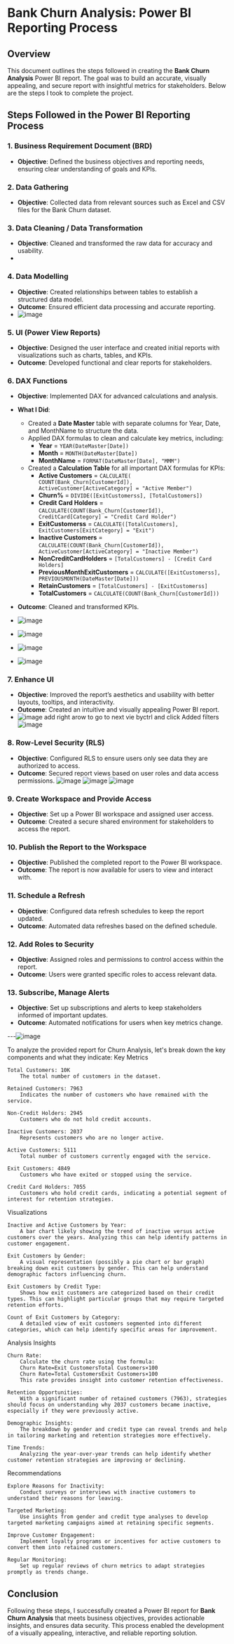 # Bank Churn Analysis: Power BI Reporting Process

## Overview
This document outlines the steps followed in creating the **Bank Churn Analysis** Power BI report. The goal was to build an accurate, visually appealing, and secure report with insightful metrics for stakeholders. Below are the steps I took to complete the project.

## Steps Followed in the Power BI Reporting Process

### 1. **Business Requirement Document (BRD)**
   - **Objective**: Defined the business objectives and reporting needs, ensuring clear understanding of goals and KPIs.

### 2. **Data Gathering**
   - **Objective**: Collected data from relevant sources such as Excel and CSV files for the Bank Churn dataset.

### 3. **Data Cleaning / Data Transformation**
   - **Objective**: Cleaned and transformed the raw data for accuracy and usability.
   - 
### 4. **Data Modelling**
   - **Objective**: Created relationships between tables to establish a structured data model.
   - **Outcome**: Ensured efficient data processing and accurate reporting.
   - ![image](https://github.com/user-attachments/assets/479327a9-5f10-42b6-944a-6aa741526294)

### 5. **UI (Power View Reports)**
   - **Objective**: Designed the user interface and created initial reports with visualizations such as charts, tables, and KPIs.
   - **Outcome**: Developed functional and clear reports for stakeholders.

### 6. **DAX Functions**
   - **Objective**: Implemented DAX for advanced calculations and analysis.
   - **What I Did**:
     - Created a **Date Master** table with separate columns for Year, Date, and MonthName to structure the data.
     - Applied DAX formulas to clean and calculate key metrics, including:
       - **Year** = `YEAR(DateMaster[Date])`
       - **Month** = `MONTH(DateMaster[Date])`
       - **MonthName** = `FORMAT(DateMaster[Date], "MMM")`
     - Created a **Calculation Table** for all important DAX formulas for KPIs:
       - **Active Customers** = `CALCULATE( COUNT(Bank_Churn[CustomerId]), ActiveCustomer[ActiveCategory] = "Active Member")`
       - **Churn%** = `DIVIDE([ExitCustomerss], [TotalCustomers])`
       - **Credit Card Holders** = `CALCULATE(COUNT(Bank_Churn[CustomerId]), CreditCard[Category] = "Credit Card Holder")`
       - **ExitCustomerss** = `CALCULATE([TotalCustomers], ExitCustomers[ExitCategory] = "Exit")`
       - **Inactive Customers** = `CALCULATE(COUNT(Bank_Churn[CustomerId]), ActiveCustomer[ActiveCategory] = "Inactive Member")`
       - **NonCreditCardHolders** = `[TotalCustomers] - [Credit Card Holders]`
       - **PreviousMonthExitCustomers** = `CALCULATE([ExitCustomerss], PREVIOUSMONTH(DateMaster[Date]))`
       - **RetainCustomers** = `[TotalCustomers] - [ExitCustomerss]`
       - **TotalCustomers** = `CALCULATE(COUNT(Bank_Churn[CustomerId]))`

   - **Outcome**: Cleaned and transformed KPIs.
   - ![image](https://github.com/user-attachments/assets/255acef3-336d-4051-8b5d-a7e6d6463d67)
   - ![image](https://github.com/user-attachments/assets/36462c01-659d-42d9-844e-ed9e0f6737ee)
   - ![image](https://github.com/user-attachments/assets/12a32041-8c66-4572-9855-4100ffe774a9)
   - ![image](https://github.com/user-attachments/assets/5aace577-7f76-4c43-aeb4-91c71a12a8c2)

   

### 7. **Enhance UI**
   - **Objective**: Improved the report’s aesthetics and usability with better layouts, tooltips, and interactivity.
   - **Outcome**: Created an intuitive and visually appealing Power BI report.
   - ![image](https://github.com/user-attachments/assets/c0d065f9-1360-4403-9dbd-a215c745980c) add right arow to go to next vie byctrl and click
Added filters
![image](https://github.com/user-attachments/assets/46a8ff30-c353-477a-8bdb-5e7447a782b0)


### 8. **Row-Level Security (RLS)**
   - **Objective**: Configured RLS to ensure users only see data they are authorized to access.
   - **Outcome**: Secured report views based on user roles and data access permissions.
   ![image](https://github.com/user-attachments/assets/d665166f-1ed2-4e96-8a68-d5fdfdfee64e)
![image](https://github.com/user-attachments/assets/af8f26e1-4f26-443a-a292-b992a8db243d)
![image](https://github.com/user-attachments/assets/00c96ef1-ce3d-47b8-85fb-2e268b6f8553)


### 9. **Create Workspace and Provide Access**
   - **Objective**: Set up a Power BI workspace and assigned user access.
   - **Outcome**: Created a secure shared environment for stakeholders to access the report.

### 10. **Publish the Report to the Workspace**
   - **Objective**: Published the completed report to the Power BI workspace.
   - **Outcome**: The report is now available for users to view and interact with.

### 11. **Schedule a Refresh**
   - **Objective**: Configured data refresh schedules to keep the report updated.
   - **Outcome**: Automated data refreshes based on the defined schedule.

### 12. **Add Roles to Security**
   - **Objective**: Assigned roles and permissions to control access within the report.
   - **Outcome**: Users were granted specific roles to access relevant data.

### 13. **Subscribe, Manage Alerts**
   - **Objective**: Set up subscriptions and alerts to keep stakeholders informed of important updates.
   - **Outcome**: Automated notifications for users when key metrics change.

---![image](https://github.com/user-attachments/assets/8e4a04cd-6bad-4126-b9ab-40a459eec5f7)

To analyze the provided report for Churn Analysis, let's break down the key components and what they indicate:
Key Metrics

    Total Customers: 10K
        The total number of customers in the dataset.

    Retained Customers: 7963
        Indicates the number of customers who have remained with the service.

    Non-Credit Holders: 2945
        Customers who do not hold credit accounts.

    Inactive Customers: 2037
        Represents customers who are no longer active.

    Active Customers: 5111
        Total number of customers currently engaged with the service.

    Exit Customers: 4849
        Customers who have exited or stopped using the service.

    Credit Card Holders: 7055
        Customers who hold credit cards, indicating a potential segment of interest for retention strategies.

Visualizations

    Inactive and Active Customers by Year:
        A bar chart likely showing the trend of inactive versus active customers over the years. Analyzing this can help identify patterns in customer engagement.

    Exit Customers by Gender:
        A visual representation (possibly a pie chart or bar graph) breaking down exit customers by gender. This can help understand demographic factors influencing churn.

    Exit Customers by Credit Type:
        Shows how exit customers are categorized based on their credit types. This can highlight particular groups that may require targeted retention efforts.

    Count of Exit Customers by Category:
        A detailed view of exit customers segmented into different categories, which can help identify specific areas for improvement.

Analysis Insights

    Churn Rate:
        Calculate the churn rate using the formula:
        Churn Rate=Exit CustomersTotal Customers×100
        Churn Rate=Total CustomersExit Customers​×100
        This rate provides insight into customer retention effectiveness.

    Retention Opportunities:
        With a significant number of retained customers (7963), strategies should focus on understanding why 2037 customers became inactive, especially if they were previously active.

    Demographic Insights:
        The breakdown by gender and credit type can reveal trends and help in tailoring marketing and retention strategies more effectively.

    Time Trends:
        Analyzing the year-over-year trends can help identify whether customer retention strategies are improving or declining.

Recommendations

    Explore Reasons for Inactivity:
        Conduct surveys or interviews with inactive customers to understand their reasons for leaving.

    Targeted Marketing:
        Use insights from gender and credit type analyses to develop targeted marketing campaigns aimed at retaining specific segments.

    Improve Customer Engagement:
        Implement loyalty programs or incentives for active customers to convert them into retained customers.

    Regular Monitoring:
        Set up regular reviews of churn metrics to adapt strategies promptly as trends change.



## Conclusion
Following these steps, I successfully created a Power BI report for **Bank Churn Analysis** that meets business objectives, provides actionable insights, and ensures data security. This process enabled the development of a visually appealing, interactive, and reliable reporting solution.
